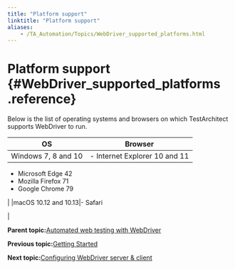 ```yaml
--- 
title: "Platform support"
linktitle: "Platform support"
aliases: 
    - /TA_Automation/Topics/WebDriver_supported_platforms.html
---
```

# Platform support {#WebDriver_supported_platforms .reference}

Below is the list of operating systems and browsers on which TestArchitect supports WebDriver to run.

|OS|Browser|
|--|-------|
|Windows 7, 8 and 10|-   Internet Explorer 10 and 11
-   Microsoft Edge 42
-   Mozilla Firefox 71
-   Google Chrome 79

|
|macOS 10.12 and 10.13|-   Safari

|

**Parent topic:**[Automated web testing with WebDriver](../../TA_Automation/Topics/Generic_WebDriver.html)

**Previous topic:**[Getting Started](../../TA_Automation/Topics/WebDriver_basic_structure.html)

**Next topic:**[Configuring WebDriver server & client](../../TA_Automation/Topics/WebDriver_server_client.html)

